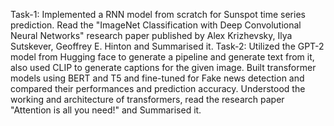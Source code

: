 Task-1:
Implemented a RNN model from scratch for Sunspot time series prediction.
Read the "ImageNet Classification with Deep Convolutional Neural Networks" research paper published by Alex Krizhevsky, Ilya Sutskever, Geoffrey E. Hinton and Summarised it.
Task-2:
Utilized the GPT-2 model from Hugging face to generate a pipeline and generate text from it, also used CLIP to generate captions for the given image.
Built transformer models using BERT and T5 and fine-tuned for Fake news detection and compared their performances and prediction accuracy.
Understood the working and architecture of transformers, read the research paper "Attention is all you need!" and Summarised it.
